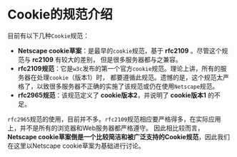 Cookie的规范介绍
=================================
目前有以下几种`Cookie`规范：
+ **Netscape cookie草案**：是最早的`cookie`规范，基于 **rfc2109** 。尽管这个规范与 **rc2109** 有较大的差别，
但是很多服务器都与之兼容。
+ **rfc2109规范**：它是`w3c`发布的第一个官方`cookie`规范。理论上讲，所有的服务器在处理`cookie`（版本1）时，
都要遵循此规范。遗憾的是，这个规范太严格了，以致很多服务器不正确的实施了该规范或仍在使用`Netscape`规范。
+ **rfc2965规范**：该规范定义了 **cookie版本2**，并说明了 **cookie版本1** 的不足。

`rfc2965`规范的使用，目前并不多。`rfc2109`规范相应要严格得多，在实际应用上，并不是所有的浏览器和Web服务器都严格遵守。
因此相比较而言，**Netscape cookie草案倒是一个比较简洁和被广泛支持的Cookie规范**，因此我们在这里以Netscape cookie草案为基础进行讨论。
